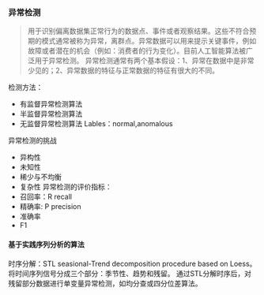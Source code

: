 ### 异常检测
> 用于识别偏离数据集正常行为的数据点、事件或者观察结果。这些不符合预期的模式通常被称为异常，离群点。异常数据可以用来提示关键事件，例如故障或者潜在的机会（例如：消费者的行为变化）。目前人工智能算法被广泛用于异常检测。
> 异常检测通常有两个基本假设：1、异常在数据中是非常少见的；2、异常数据的特征与正常数据的特征有很大的不同。

检测方法：
 - 有监督异常检测算法
 - 半监督异常检测算法
 - 无监督异常检测算法
Lables：normal,anomalous

异常检测的挑战
- 异构性
- 未知性
- 稀少与不均衡
- 复杂性
异常检测的评价指标：
- 召回率：R recall
- 精确率: P precision
- 准确率
- F1

#### 基于实践序列分析的算法
时序分解：STL seasional-Trend decomposition procedure based on Loess。将时间序列信号分成三个部分：季节性、趋势和残留。
通过STL分解时序后，对残留部分数据进行单变量异常检测，如均分查或四分位差算法。